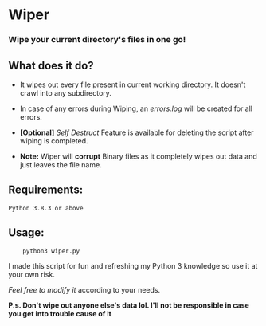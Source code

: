 # Wiper

### Wipe your current directory's files in one go!

## What does it do?

- It wipes out every file present in current working directory. It doesn't crawl into any subdirectory.

- In case of any errors during Wiping, an _errors.log_ will be created for all errors.

- **[Optional]** _Self Destruct_ Feature is available for deleting the script after wiping is completed.

- **Note:** Wiper will **corrupt** Binary files as it completely wipes out data and just leaves the file name.

## Requirements:

    Python 3.8.3 or above

## Usage:

```
    python3 wiper.py
```

I made this script for fun and refreshing my Python 3 knowledge so use it at your own risk.

*Feel free to modify it* according to your needs.


**P.s. Don't wipe out anyone else's data lol. I'll not be responsible in case you get into trouble cause of it**